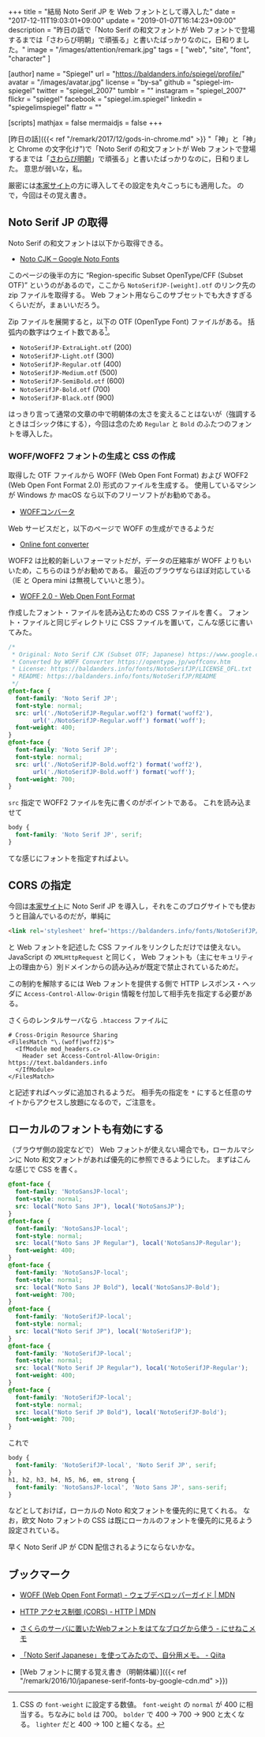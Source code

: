 +++
title = "結局 Noto Serif JP を Web フォントとして導入した"
date =  "2017-12-11T19:03:01+09:00"
update =  "2019-01-07T16:14:23+09:00"
description = "昨日の話で「Noto Serif の和文フォントが Web フォントで登場するまでは「さわらび明朝」で頑張る」と書いたばっかりなのに，日和りました。"
image = "/images/attention/remark.jpg"
tags        = [ "web", "site", "font", "character" ]

[author]
  name      = "Spiegel"
  url       = "https://baldanders.info/spiegel/profile/"
  avatar    = "/images/avatar.jpg"
  license   = "by-sa"
  github    = "spiegel-im-spiegel"
  twitter   = "spiegel_2007"
  tumblr    = ""
  instagram = "spiegel_2007"
  flickr    = "spiegel"
  facebook  = "spiegel.im.spiegel"
  linkedin  = "spiegelimspiegel"
  flattr    = ""

[scripts]
  mathjax = false
  mermaidjs = false
+++

[昨日の話]({{< ref "/remark/2017/12/gods-in-chrome.md" >}} "「神」と「神」と Chrome の文字化け")で「Noto Serif の和文フォントが Web フォントで登場するまでは「[さわらび明朝]」で頑張る」と書いたばっかりなのに，日和りました。
意思が弱いな，私。

厳密には[本家サイト]の方に導入してその設定を丸々こっちにも適用した。
ので，今回はその覚え書き。

## Noto Serif JP の取得

Noto Serif の和文フォントは以下から取得できる。

- [Noto CJK – Google Noto Fonts](https://www.google.com/get/noto/help/cjk/)


このページの後半の方に “Region-specific Subset OpenType/CFF (Subset OTF)” というのがあるので，ここから `NotoSerifJP-[weight].otf` のリンク先の zip ファイルを取得する。
Web フォント用ならこのサブセットでも大きすぎるくらいだが，まぁいいだろう。

Zip ファイルを展開すると，以下の OTF (OpenType Font) ファイルがある。
括弧内の数字はウェイト数である[^fw1]。

[^fw1]: CSS の `font-weight` に設定する数値。 `font-weight` の `normal` が 400 に相当する。ちなみに `bold` は 700。 `bolder` で 400 → 700 → 900 と太くなる。 `lighter` だと 400 → 100 と細くなる。

- `NotoSerifJP-ExtraLight.otf` (200)
- `NotoSerifJP-Light.otf` (300)
- `NotoSerifJP-Regular.otf` (400)
- `NotoSerifJP-Medium.otf` (500)
- `NotoSerifJP-SemiBold.otf` (600)
- `NotoSerifJP-Bold.otf` (700)
- `NotoSerifJP-Black.otf` (900)

はっきり言って通常の文章の中で明朝体の太さを変えることはないが（強調するときはゴシック体にする），今回は念のため `Regular` と `Bold` のふたつのフォントを導入した。

### WOFF/WOFF2 フォントの生成と CSS の作成

取得した OTF ファイルから WOFF (Web Open Font Format) および WOFF2 (Web Open Font Format 2.0) 形式のファイルを生成する。
使用しているマシンが Windows か macOS なら以下のフリーソフトがお勧めである。 

- [WOFFコンバータ](https://opentype.jp/woffconv.htm)

Web サービスだと，以下のページで WOFF の生成ができるようだ

- [Online font converter](http://www.fontconverter.org/)

WOFF2 は比較的新しいフォーマットだが，データの圧縮率が WOFF よりもいいため，こちらのほうがお勧めである。
最近のブラウザならほぼ対応している（IE と Opera mini は無視していいと思う）。

- [WOFF 2.0 - Web Open Font Format](https://caniuse.com/#feat=woff2)

作成したフォント・ファイルを読み込むための CSS ファイルを書く。
フォント・ファイルと同じディレクトリに CSS ファイルを置いて，こんな感じに書いてみた。

```css
/*
 * Original: Noto Serif CJK (Subset OTF; Japanese) https://www.google.com/get/noto/help/cjk/
 * Converted by WOFF Converter https://opentype.jp/woffconv.htm
 * License: https://baldanders.info/fonts/NotoSerifJP/LICENSE_OFL.txt
 * README: https://baldanders.info/fonts/NotoSerifJP/README
 */
@font-face {
  font-family: 'Noto Serif JP';
  font-style: normal;
  src: url('./NotoSerifJP-Regular.woff2') format('woff2'),
       url('./NotoSerifJP-Regular.woff') format('woff');
  font-weight: 400;
}
@font-face {
  font-family: 'Noto Serif JP';
  font-style: normal;
  src: url('./NotoSerifJP-Bold.woff2') format('woff2'),
       url('./NotoSerifJP-Bold.woff') format('woff');
  font-weight: 700;
}
```

`src` 指定で WOFF2 ファイルを先に書くのがポイントである。
これを読み込ませて

```css
body {
  font-family: 'Noto Serif JP', serif;
}
```

てな感じにフォントを指定すればよい。

## CORS の指定

今回は[本家サイト]に Noto Serif JP を導入し，それをこのブログサイトでも使おうと目論んでいるのだが，単純に

```html
<link rel='stylesheet' href='https://baldanders.info/fonts/NotoSerifJP/NotoSerifJP.css' type='text/css'>
```

と Web フォントを記述した CSS ファイルをリンクしただけでは使えない。
JavaScript の `XMLHttpRequest` と同じく， Web フォントも（主にセキュリティ上の理由から）別ドメインからの読み込みが既定で禁止されているためだ。

この制約を解除するには Web フォントを提供する側で HTTP レスポンス・ヘッダに `Access-Control-Allow-Origin` 情報を付加して相手先を指定する必要がある。

さくらのレンタルサーバなら `.htaccess` ファイルに

```text
# Cross-Origin Resource Sharing
<FilesMatch "\.(woff|woff2)$">
  <IfModule mod_headers.c>
    Header set Access-Control-Allow-Origin: https://text.baldanders.info
  </IfModule>
</FilesMatch>
```

と記述すればヘッダに追加されるようだ。
相手先の指定を `*` にすると任意のサイトからアクセスし放題になるので，ご注意を。

## ローカルのフォントも有効にする

（ブラウザ側の設定などで） Web フォントが使えない場合でも，ローカルマシンに Noto 和文フォントがあれば優先的に参照できるようにした。
まずはこんな感じで CSS を書く。

```css
@font-face {
  font-family: 'NotoSansJP-local';
  font-style: normal;
  src: local("Noto Sans JP"), local('NotoSansJP');
}
@font-face {
  font-family: 'NotoSansJP-local';
  font-style: normal;
  src: local("Noto Sans JP Regular"), local('NotoSansJP-Regular');
  font-weight: 400;
}
@font-face {
  font-family: 'NotoSansJP-local';
  font-style: normal;
  src: local("Noto Sans JP Bold"), local('NotoSansJP-Bold');
  font-weight: 700;
}
@font-face {
  font-family: 'NotoSerifJP-local';
  font-style: normal;
  src: local("Noto Serif JP"), local('NotoSerifJP');
}
@font-face {
  font-family: 'NotoSerifJP-local';
  font-style: normal;
  src: local("Noto Serif JP Regular"), local('NotoSerifJP-Regular');
  font-weight: 400;
}
@font-face {
  font-family: 'NotoSerifJP-local';
  font-style: normal;
  src: local("Noto Serif JP Bold"), local('NotoSerifJP-Bold');
  font-weight: 700;
}
```

これで

```css
body {
  font-family: 'NotoSerifJP-local', 'Noto Serif JP', serif;
}
h1, h2, h3, h4, h5, h6, em, strong {
  font-family: 'NotoSansJP-local', 'Noto Sans JP', sans-serif;
}
```

などとしておけば，ローカルの Noto 和文フォントを優先的に見てくれる。
なお，欧文 Noto フォントの CSS は既にローカルのフォントを優先的に見るよう設定されている。

早く Noto Serif JP が CDN 配信されるようにならないかな。

## ブックマーク

- [WOFF (Web Open Font Format) - ウェブデベロッパーガイド | MDN](https://developer.mozilla.org/ja/docs/Web/Guide/WOFF)
- [HTTP アクセス制御 (CORS) - HTTP | MDN](https://developer.mozilla.org/ja/docs/Web/HTTP/HTTP_access_control)
- [さくらのサーバに置いたWebフォントをはてなブログから使う - にせねこメモ](http://nixeneko.hatenablog.com/entry/2016/10/11/231435)
- [「Noto Serif Japanese」を使ってみたので、自分用メモ。 - Qiita](https://qiita.com/umeume66/items/01291353fc43c17da992)

- [Web フォントに関する覚え書き（明朝体編）]({{< ref "/remark/2016/10/japanese-serif-fonts-by-google-cdn.md" >}})

[本家サイト]: https://baldanders.info/ "Baldanders.info"
[さわらび明朝]: http://sawarabi-fonts.osdn.jp/ "さわらびフォント"
